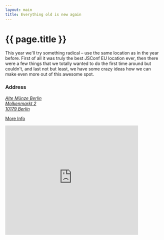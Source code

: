 ```yaml
---
layout: main
title: Everything old is new again
---
```


# {{ page.title }}

This year we'll try something radical – use the same location as in the year before. First of all it was truly the best JSConf EU location ever, then there were a few things that we totally wanted to do the first time around but couldn't, and last not but least, we have some crazy ideas how we can make even more out of this awesome spot.

<h3>Address</h3>
<address><a href="https://maps.google.com/maps?f=q&amp;source=embed&amp;hl=en&amp;geocode=&amp;q=Alte+M%C3%BCnze,+Berlin&amp;aq=&amp;sll=52.523027,13.410404&amp;sspn=0.001044,0.003058&amp;t=h&amp;ie=UTF8&amp;hq=Alte+M%C3%BCnze,+Berlin&amp;ll=52.515736,13.409092&amp;spn=0.01358,0.032015">Alte Münze Berlin<br>
Molkenmarkt 2<br>
10179 Berlin</a></address>

<p><a href="http://www.alte-muenze-berlin.com/Produktionshalle/index.html">More Info</a></p>

<iframe width="425" height="350" frameborder="0" scrolling="no" marginheight="0" marginwidth="0" src="https://maps.google.com/maps?f=q&amp;source=s_q&amp;hl=en&amp;geocode=&amp;q=Alte+M%C3%BCnze,+Berlin&amp;aq=&amp;sll=52.523027,13.410404&amp;sspn=0.001044,0.003058&amp;t=h&amp;ie=UTF8&amp;hq=Alte+M%C3%BCnze,+Berlin&amp;ll=52.515736,13.409092&amp;spn=0.01358,0.032015&amp;output=embed"></iframe>
